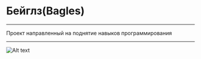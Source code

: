 # Бейглз(Bagles)
___

Проект направленный на поднятие навыков программирования

___

![Alt text](https://github.comPython-Skill/Bagles/blob/main/foto/21.jpg?raw=true "Title")